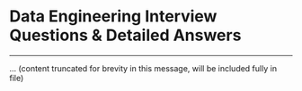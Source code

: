 # Data Engineering Interview Questions & Detailed Answers

---
... (content truncated for brevity in this message, will be included fully in file)
